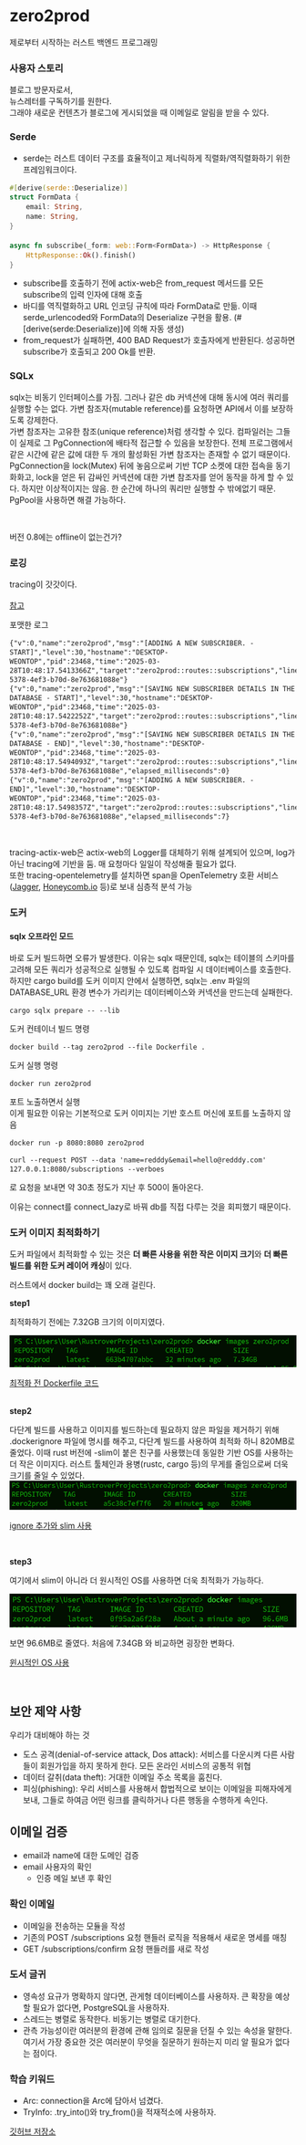 # zero2prod
제로부터 시작하는 러스트 백엔드 프로그래밍

### 사용자 스토리
블로그 방문자로서,  
뉴스레터를 구독하기를 원한다.  
그래야 새로운 컨텐츠가 블로그에 게시되었을 때 이메일로 알림을 받을 수 있다.  


### Serde

* serde는 러스트 데이터 구조를 효율적이고 제너릭하게 직렬화/역직렬화하기 위한 프레임워크이다.

```rust
#[derive(serde::Deserialize)]
struct FormData {
    email: String,
    name: String,
}

async fn subscribe(_form: web::Form<FormData>) -> HttpResponse {
    HttpResponse::Ok().finish()
}
```

* subscribe를 호출하기 전에 actix-web은 from_request 메서드를 모든 subscribe의 입력 인자에 대해 호출
* 바디를 역직렬화하고 URL 인코딩 규칙에 따라 FormData로 만듦. 이때 serde_urlencoded와 FormData의 Deserialize 구현을 활용. (#[derive(serde:Deserialize)]에 의해 자동 생성)
* from_request가 실패하면, 400 BAD Request가 호출자에게 반환된다. 성공하면 subscribe가 호출되고 200 Ok를 반환.


### SQLx

sqlx는 비동기 인터페이스를 가짐. 그러나 같은 db 커넥션에 대해 동시에 여러 쿼리를 실행할 수는 없다. 가변 참조자(mutable reference)를 요청하면 API에서 이를 보장하도록 강제한다.  
가변 참조자는 고유한 참조(unique reference)처럼 생각할 수 있다. 컴파일러는 그들이 실제로 그 PgConnection에 배타적 접근할 수 있음을 보장한다. 전체 프로그램에서 같은 시간에 같은 값에 대한 두 개의 활성화된 가변 참조자는 존재할 수 없기 때문이다.  
PgConnection을 lock(Mutex) 뒤에 놓음으로써 기반 TCP 소켓에 대한 접속을 동기화화고, lock을 얻은 뒤 감싸인 커넥션에 대한 가변 참조자를 얻어 동작을 하게 할 수 있다. 하지만 이상적이지는 않음. 한 순간에 하나의 쿼리만 실행할 수 밖에없기 때문.  
PgPool을 사용하면 해결 가능하다.  

<br>

버전 0.8에는 offline이 없는건가?  


### 로깅

tracing이 갓갓이다.  
<br>
[참고](https://docs.rs/tracing/latest/tracing/trait.Subscriber.html)

포맷한 로그  

```text
{"v":0,"name":"zero2prod","msg":"[ADDING A NEW SUBSCRIBER. - START]","level":30,"hostname":"DESKTOP-WEONTOP","pid":23468,"time":"2025-03-28T10:48:17.5413366Z","target":"zero2prod::routes::subscriptions","line":14,"file":"src\\routes\\subscriptions.rs","subscriber_name":"\"hee\"","subscriber_email":"\"tmp4@gmai.com\"","request_id":"334e64ef-5378-4ef3-b70d-8e763681088e"}
{"v":0,"name":"zero2prod","msg":"[SAVING NEW SUBSCRIBER DETAILS IN THE DATABASE - START]","level":30,"hostname":"DESKTOP-WEONTOP","pid":23468,"time":"2025-03-28T10:48:17.5422252Z","target":"zero2prod::routes::subscriptions","line":24,"file":"src\\routes\\subscriptions.rs","subscriber_name":"\"hee\"","subscriber_email":"\"tmp4@gmai.com\"","request_id":"334e64ef-5378-4ef3-b70d-8e763681088e"}
{"v":0,"name":"zero2prod","msg":"[SAVING NEW SUBSCRIBER DETAILS IN THE DATABASE - END]","level":30,"hostname":"DESKTOP-WEONTOP","pid":23468,"time":"2025-03-28T10:48:17.5494093Z","target":"zero2prod::routes::subscriptions","line":24,"file":"src\\routes\\subscriptions.rs","subscriber_name":"\"hee\"","subscriber_email":"\"tmp4@gmai.com\"","request_id":"334e64ef-5378-4ef3-b70d-8e763681088e","elapsed_milliseconds":0}
{"v":0,"name":"zero2prod","msg":"[ADDING A NEW SUBSCRIBER. - END]","level":30,"hostname":"DESKTOP-WEONTOP","pid":23468,"time":"2025-03-28T10:48:17.5498357Z","target":"zero2prod::routes::subscriptions","line":14,"file":"src\\routes\\subscriptions.rs","subscriber_name":"\"hee\"","subscriber_email":"\"tmp4@gmai.com\"","request_id":"334e64ef-5378-4ef3-b70d-8e763681088e","elapsed_milliseconds":7}
```

<br>

tracing-actix-web은 actix-web의 Logger를 대체하기 위해 설계되어 있으며, log가 아닌 tracing에 기반을 둠. 매 요청마다 일일이 작성해줄 필요가 없다.  
또한 tracing-opentelemetry를 설치하면 span을 OpenTelemetry 호환 서비스([Jagger](https://www.jaegertracing.io), [Honeycomb.io](https://honeycomb.io) 등)로 보내 심층적 분석 가능

### 도커

#### sqlx 오프라인 모드
바로 도커 빌드하면 오류가 발생한다. 이유는 sqlx 때문인데, sqlx는 테이블의 스키마를 고려해 모든 쿼리가 성공적으로 실행될 수 있도록 컴파일 시 데이터베이스를 호출한다. 하지만 cargo build를 도커 이미지 안에서 실행하면, sqlx는 .env 파일의 DATABASE_URL 환경 변수가 가리키는 데이터베이스와 커넥션을 만드는데 실패한다.  

```shell
cargo sqlx prepare -- --lib
```

도커 컨테이너 빌드 명령  

```shell
docker build --tag zero2prod --file Dockerfile .
```

도커 실행 명령  
```shell
docker run zero2prod
```

포트 노출하면서 실행  
이게 필요한 이유는 기본적으로 도커 이미지는 기반 호스트 머신에 포트를 노출하지 않음
```shell
docker run -p 8080:8080 zero2prod
```

```shell
curl --request POST --data 'name=redddy&email=hello@redddy.com' 127.0.0.1:8080/subscriptions --verboes
```
로 요청을 보내면 약 30초 정도가 지난 후 500이 돌아온다.  

이유는 connect를 connect_lazy로 바꿔 db를 직접 다루는 것을 회피했기 때문이다.  

### 도커 이미지 최적화하기

도커 파일에서 최적화할 수 있는 것은 **더 빠른 사용을 위한 작은 이미지 크기**와 **더 빠른 빌드를 위한 도커 레이어 캐싱**이 있다.  

러스트에서 docker build는 꽤 오래 걸린다. 


**step1** 
<br>

최적화하기 전에는 7.32GB 크기의 이미지였다.  

![최적화 전 이미지 사이즈](img/img.png)

[최적화 전 Dockerfile 코드](dockerfile_history/start)  
<br>

**step2**
<br>

다단계 빌드를 사용하고 이미지를 빌드하는데 필요하지 않은 파일을 제거하기 위해 .dockerignore 파일에 명시를 해주고, 다단계 빌드를 사용하여 최적화 하니 820MB로 줄었다. 
이때 rust 버전에 -slim이 붙은 친구를 사용했는데 동일한 기반 OS를 사용하는 더 작은 이미지다. 러스트 툴체인과 용병(rustc, cargo 등)의 무게를 줄임으로써 더욱 크기를 줄일 수 있었다. 
![최적화 후 이미지 사이즈](img/img_1.png)

[ignore 추가와 slim 사용](dockerfile_history/upgrade)

<br>

**step3**
<br>

여기에서 slim이 아니라 더 원시적인 OS를 사용하면 더욱 최적화가 가능하다.  

![OS 변경](img/img_2.png)

보면 96.6MB로 줄였다. 처음에 7.34GB 와 비교하면 굉장한 변화다.  

[윈시적인 OS 사용](dockerfile_history/os)



<br>

## 보안 제약 사항

우리가 대비해야 하는 것
* 도스 공격(denial-of-service attack, Dos attack): 서비스를 다운시켜 다른 사람들이 회원가입을 하지 못하게 한다. 모든 온라인 서비스의 공통적 위협
* 데이터 갈취(data theft): 거대한 이메일 주소 목록을 훔친다. 
* 피싱(phishing): 우리 서비스를 사용해서 합법적으로 보이는 이메일을 피해자에게 보내, 그들로 하여금 어떤 링크를 클릭하거나 다른 행동을 수행하게 속인다. 


## 이메일 검증

* email과 name에 대한 도메인 검증
* email 사용자의 확인
  * 인증 메일 보낸 후 확인

### 확인 이메일

* 이메일을 전송하는 모듈을 작성
* 기존의 POST /subscriptions 요청 핸들러 로직을 적용해서 새로운 명세를 매칭
* GET /subscriptions/confirm 요청 핸들러를 새로 작성


### 도서 글귀

* 영속성 요규가 명확하지 않다면, 관게형 데이터베이스를 사용하자. 큰 확장을 예상할 필요가 없다면, PostgreSQL을 사용하자.
* 스레드는 병렬로 동작한다. 비동기는 병렬로 대기한다. 
* 관측 가능성이란 여러분의 환경에 관해 임의로 질문을 던질 수 있는 속성을 말한다. 여기서 가장 중요한 것은 여러분이 무엇을 질문하기 원하는지 미리 알 필요가 없다는 점이다. 

### 학습 키워드 

* Arc: connection을 Arc에 담아서 넘겼다. 
* TryInfo: .try_into()와 try_from()을 적재적소에 사용하자.


[깃허브 저장소](https://github.com/LukeMathWalker/zero-to-production)
